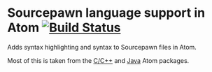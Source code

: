 # Sourcepawn language support in Atom [![Build Status](https://travis-ci.org/50Wliu/language-sourcepawn.svg?branch=master)](https://travis-ci.org/50Wliu/language-sourcepawn)
Adds syntax highlighting and syntax to Sourcepawn files in Atom.

Most of this is taken from the [C/C++](https://github.com/atom/language-c) and [Java](https://github.com/atom/language-java) Atom packages.
